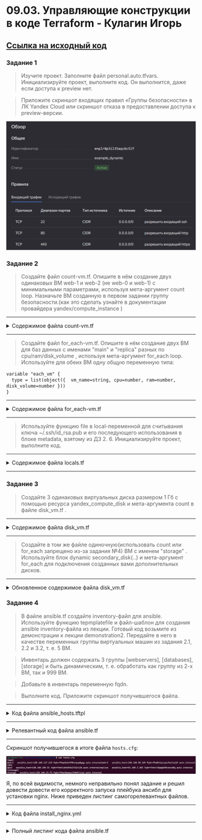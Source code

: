# 09.03. Управляющие конструкции в коде Terraform - Кулагин Игорь

## [Ссылка на исходный код](./src)

### Задание 1

> Изучите проект.
> Заполните файл personal.auto.tfvars.
> Инициализируйте проект, выполните код. Он выполнится, даже если доступа к preview нет.

> Приложите скриншот входящих правил «Группы безопасности» в ЛК Yandex Cloud или скриншот отказа в предоставлении доступа к preview-версии.

![09-03-01](screenshots/09-03-01.png)


### Задание 2

> Создайте файл count-vm.tf. Опишите в нём создание двух одинаковых ВМ web-1 и web-2 (не web-0 и web-1) с минимальными параметрами, используя мета-аргумент count loop. Назначьте ВМ созданную в первом задании группу безопасности.(как это сделать узнайте в документации провайдера yandex/compute_instance )

---

<details>
<summary> Содержимое файла count-vm.tf</summary>

```
data "yandex_compute_image" "ubuntu" {
  family = var.vm_image_name
}

resource "yandex_compute_instance" "web" {
  count         = 2

  name          = "web-${count.index + 1}"
  platform_id   = var.platform_id

  resources {
    cores         = var.vm_web_cores
    memory        = var.vm_web_memory
    core_fraction = var.core_fraction
  }

  boot_disk {
    initialize_params {
      image_id = data.yandex_compute_image.ubuntu.image_id
      size = var.boot_disk_size
    }
  }

  scheduling_policy {
    preemptible = true
  }

  network_interface {
    subnet_id = yandex_vpc_subnet.develop.id
    security_group_ids = [yandex_vpc_security_group.example.id]
    nat       = true
  }

  metadata = {
    serial-port-enable = var.serial_port_state
    ssh-keys           = "ubuntu:${file(local.ssh_key_path)}"
  }

  depends_on = [
    yandex_compute_instance.db["main"],
    yandex_compute_instance.db["replica"]
  ]
}
```
</details>

---

> Создайте файл for_each-vm.tf. Опишите в нём создание двух ВМ для баз данных с именами "main" и "replica" разных по cpu/ram/disk_volume , используя мета-аргумент for_each loop. Используйте для обеих ВМ одну общую переменную типа:

```
variable "each_vm" {
  type = list(object({  vm_name=string, cpu=number, ram=number, disk_volume=number }))
}
```

---

<details>
<summary> Содержимое файла for_each-vm.tf</summary>

```
resource "yandex_compute_instance" "db" {
  for_each      = var.each_vm

  name          = each.key

  resources {
    cores       = each.value.cpu
    memory      = each.value.ram
  }

  boot_disk {
    initialize_params {
      image_id  = data.yandex_compute_image.ubuntu.image_id
      size      = each.value.disk_volume
    }
  }

  network_interface {
     subnet_id  = yandex_vpc_subnet.develop.id
     security_group_ids = [yandex_vpc_security_group.example.id]
     nat        = true
  }

  metadata = {
     serial-port-enable = var.serial_port_state
     ssh-keys           = "ubuntu:${file(local.ssh_key_path)}"
  }
}
```

</details>

---

> Используйте функцию file в local-переменной для считывания ключа ~/.ssh/id_rsa.pub и его последующего использования в блоке metadata, взятому из ДЗ 2. 6. Инициализируйте проект, выполните код.

---

<details>
<summary> Содержимое файла locals.tf </summary>

```
locals {
  ssh_key_path = "~/.ssh/id_rsa.pub"
}
```

</details>

---

### Задание 3

> Создайте 3 одинаковых виртуальных диска размером 1 Гб с помощью ресурса yandex_compute_disk и мета-аргумента count в файле disk_vm.tf .

---

<details>
<summary> Содержимое файла disk_vm.tf </summary>

```
resource "yandex_compute_disk" "extra_disks" {
  count = 3                                                                                                                                                                                                                                               name = "disk-${count.index}"
  size = 1
}
```

</details>

---

> Создайте в том же файле одиночную(использовать count или for_each запрещено из-за задания №4) ВМ c именем "storage" . Используйте блок dynamic secondary_disk{..} и мета-аргумент for_each для подключения созданных вами дополнительных дисков.

---

<details>
<summary> Обновленное содержимое файла disk_vm.tf </summary>

```
resource "yandex_compute_disk" "extra_disks" {
  count = 3

  name = "disk-${count.index}"
  size = 1
}

resource "yandex_compute_instance" "storage_vm" {
  name = "storage"

  platform_id   = var.platform_id

  resources {
    cores         = var.vm_web_cores
    memory        = var.vm_web_memory
    core_fraction = var.core_fraction
  }

  boot_disk {
    initialize_params {
      image_id = data.yandex_compute_image.ubuntu.image_id
      size = var.boot_disk_size
    }
  }

  scheduling_policy {
    preemptible = true
  }

  network_interface {
    subnet_id = yandex_vpc_subnet.develop.id
    security_group_ids = [yandex_vpc_security_group.example.id]
    nat       = true
  }

  metadata = {
    serial-port-enable = var.serial_port_state
    ssh-keys           = "ubuntu:${file(local.ssh_key_path)}"
  }

  # Использование dynamic блока для подключения дополнительных дисков
  dynamic "secondary_disk" {
    for_each = yandex_compute_disk.extra_disks.*.id

    content {
      disk_id = secondary_disk.value
      mode    = "READ_WRITE"
    }
  }
}
```

</details>

### Задание 4

> В файле ansible.tf создайте inventory-файл для ansible. Используйте функцию tepmplatefile и файл-шаблон для создания ansible inventory-файла из лекции. Готовый код возьмите из демонстрации к лекции demonstration2. Передайте в него в качестве переменных группы виртуальных машин из задания 2.1, 2.2 и 3.2, т. е. 5 ВМ.

> Инвентарь должен содержать 3 группы [webservers], [databases], [storage] и быть динамическим, т. е. обработать как группу из 2-х ВМ, так и 999 ВМ.

> Добавьте в инвентарь переменную fqdn.

> Выполните код. Приложите скриншот получившегося файла.

---
<details>
<summary> Код файла ansible_hosts.tftpl </summary>

```
[web]

%{~ for i in web ~}
${i["name"]}   ansible_host=${i["network_interface"][0]["nat_ip_address"]} fqdn=${i["fqdn"]}
%{~ endfor ~}

[db]

%{~ for i in db ~}
${i["name"]}   ansible_host=${i["network_interface"][0]["nat_ip_address"]} fqdn=${i["fqdn"]}
%{~ endfor ~}

[storage]

%{~ for i in storage ~}
${i["name"]}   ansible_host=${i["network_interface"][0]["nat_ip_address"]} fqdn=${i["fqdn"]}
%{~ endfor ~}
```

</details>

---

<details>
<summary> Релевантный код файла ansible.tf </summary>

```
resource "local_file" "ansible_inventory" {
  content       = templatefile("${path.module}/ansible_hosts.tftpl",
    {
        web     =  yandex_compute_instance.web,
        db      =  yandex_compute_instance.db,
        storage =  [yandex_compute_instance.storage_vm]
    }
)

  filename = "${abspath(path.module)}/hosts.cfg"
}

```

</details>

---

Скриншот получившегося в итоге файла `hosts.cfg`:

![09-03-02](screenshots/09-03-02.png)

Я, по всей видимости, немного неправильно понял задание и решил довести довести его корректного запуска плейбука ансибл для установки nginx. Ниже приведен листинг самогорелевантных файлов. 

---

<details>
<summary> Код файла install_nginx.yml </summary>

```
---
- name: test
  gather_facts: false
  hosts: web
  vars:
    ansible_ssh_user: ubuntu
  become: yes

  pre_tasks:
    - name: Validating the ssh port is open and
      wait_for:
        host: "{{ansible_host}}"
        port: 22
        delay: 0
        timeout: 600
        state: started
        msg: "ssh server is not running"

  tasks:
    - name: Install Nginx Web Server on Debian Family
      apt:
        name:
          - nginx
          - jq
        state: latest
        update_cache: yes
```

</details>

---

<details>
<summary> Полный листинг кода файла ansible.tf </summary>
```
resource "local_file" "ansible_inventory" {
  content       = templatefile("${path.module}/ansible_hosts.tftpl",
    {
        web     =  yandex_compute_instance.web,
        db      =  yandex_compute_instance.db,
        storage =  [yandex_compute_instance.storage_vm]
    }
)

  filename = "${abspath(path.module)}/hosts.cfg"
}

# Prepare and launch ansible playbook install_nginx.yml

resource "null_resource" "web_hosts_provision" {
  # Ждем создания инстанса
  depends_on = [yandex_compute_instance.web, local_file.ansible_inventory]

  # Добавление ПРИВАТНОГО ssh ключа в ssh-agent
  provisioner "local-exec" {
    command = "eval $(ssh-agent) && cat ~/.ssh/id_rsa | ssh-add -"
  }

  # Костыль!!! Даем ВМ 60 сек на первый запуск. Лучше выполнить это через wait_for port 22 на стороне ansible
  # В случае использования cloud-init может потребоваться еще больше времени
  provisioner "local-exec" {
    command = "sleep 60"
  }

  # Запуск ansible-playbook
  provisioner "local-exec" {
    #command = "export ANSIBLE_HOST_KEY_CHECKING=False; ansible-playbook -i ${abspath(path.module)}/hosts.cfg ${abspath(path.module)}/install_nginx.yml"
    command = "export ANSIBLE_HOST_KEY_CHECKING=False; ansible-playbook -i ${abspath(path.module)}/hosts.cfg -u ununtu --private-key /home/igor/.ssh/id_rsa ${abspath(path.module)}/install_nginx.yml"
    on_failure = continue #Продолжить выполнение terraform pipeline в случае ошибок
    environment = { ANSIBLE_HOST_KEY_CHECKING = "False" }
  }

# Срабатывание триггера при изменении переменных
  triggers = {

      # Всегда т.к. дата и время постоянно изменяются
      always_run         = "${timestamp()}"

      # При изменении содержимого playbook файла
      playbook_src_hash  = file("${abspath(path.module)}/install_nginx.yml")
      ssh_public_key     = var.ssh_root_public_key # при изменении переменной
    }
}

```


---


Результат выполнения `terrform apply`, включая применение плейбука ансибл:

![09-03-03](screenshots/09-03-03.png)